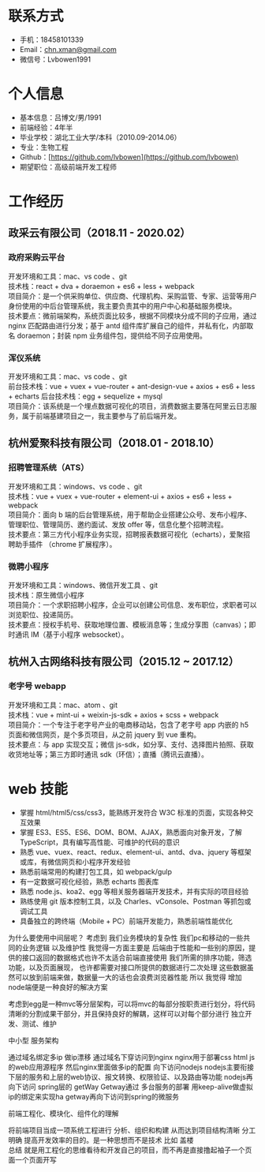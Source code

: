 # 联系方式
  - 手机：18458101339
  - Email：chn.xman@gmail.com
  - 微信号：Lvbowen1991

# 个人信息
  - 基本信息：吕博文/男/1991
  - 前端经验：4年半
  - 毕业学校：湖北工业大学/本科（2010.09-2014.06）
  - 专业：生物工程
  - Github：[https://github.com/lvbowen](https://github.com/lvbowen)
  - 期望职位：高级前端开发工程师

# 工作经历

## 政采云有限公司（2018.11 - 2020.02）

### 政府采购云平台
开发环境和工具：mac、vs code 、git   
技术栈：react + dva + doraemon + es6 + less + webpack  
项目简介：是一个供采购单位、供应商、代理机构、采购监管、专家、运营等用户身份使用的中后台管理系统，我主要负责其中的用户中心和基础服务模块。  
技术要点：微前端架构，系统页面比较多，根据不同模块分成不同的子应用，通过 nginx 匹配路由进行分发；基于 antd 组件库扩展自己的组件，并私有化，内部取名 doraemon；封装 npm 业务组件包，提供给不同子应用使用。  

### 浑仪系统
开发环境和工具：mac、vs code 、git  
前台技术栈：vue + vuex + vue-router + ant-design-vue + axios + es6 + less + echarts
后台技术栈：egg + sequelize + mysql  
项目简介：该系统是一个埋点数据可视化的项目，消费数据主要落在阿里云日志服务，属于前端基建项目之一，我主要参与了前后端开发。

## 杭州爱聚科技有限公司（2018.01 - 2018.10）

### 招聘管理系统（ATS）
开发环境和工具：windows、vs code 、git  
技术栈：vue + vuex + vue-router + element-ui + axios + es6 + less + webpack  
项目简介：面向 b 端的后台管理系统，用于帮助企业搭建公众号、发布小程序、管理职位、管理简历、邀约面试、发放 offer 等，信息化整个招聘流程。  
技术要点：第三方代小程序业务实现，招聘报表数据可视化（echarts），爱聚招聘助手插件 （chrome 扩展程序）。

### 微聘小程序
开发环境和工具：windows、微信开发工具 、git  
技术栈：原生微信小程序  
项目简介：一个求职招聘小程序，企业可以创建公司信息、发布职位，求职者可以浏览职位、投递简历。  
技术要点：授权手机号、获取地理位置、模板消息等；生成分享图（canvas）；即时通讯 IM（基于小程序 websocket）。

## 杭州入古网络科技有限公司（2015.12 ~ 2017.12）

### 老字号 webapp
开发环境和工具：mac、atom 、git  
技术栈：vue + mint-ui + weixin-js-sdk + axios + scss + webpack  
项目简介：一个专注于老字号产业的电商移动站，包含了老字号 app 内嵌的 h5 页面和微信网页，是个多页项目，从之前 jquery 到 vue 重构。  
技术要点：与 app 实现交互；微信 js-sdk，如分享、支付、选择图片拍照、获取收货地址等；第三方即时通讯 sdk（环信）；直播（腾讯云直播）。

# web 技能
  - 掌握 html/html5/css/css3，能熟练开发符合 W3C 标准的页面，实现各种交互效果
  - 掌握 ES3、ES5、ES6、DOM、BOM、AJAX，熟悉面向对象开发，了解 TypeScript，具有编写高性能、可维护的代码的意识
  - 熟悉 vue、vuex、react、redux、element-ui、antd、dva、jquery 等框架或库，有微信网页和小程序开发经验
  - 熟悉前端常用的构建打包工具，如 webpack/gulp
  - 有一定数据可视化经验，熟悉 echarts 图表库
  - 熟悉 node.js、koa2、egg 等相关服务器端开发技术，并有实际的项目经验
  - 熟练使用 git 版本控制工具，以及 Charles、vConsole、Postman 等抓包或调试工具
  - 具备独立的跨终端（Mobile + PC）前端开发能力，熟悉前端性能优化


为什么要使用中间层呢？
考虑到 我们业务模块的复杂性 我们pc和移动的一些共同的业务逻辑 以及维护性
我觉得一方面主要是 后端由于性能和一些别的原因，提供的接口返回的数据格式也许不太适合前端直接使用
我们所需的排序功能，筛选功能，以及页面展现， 也许都需要对接口所提供的数据进行二次处理
这些数据虽然可以放到前端来做，数据量一大的话也会浪费浏览器性能 所以 我觉得 增加node端便是一种良好的解决方案

考虑到egg是一种mvc等分层架构，可以将mvc的每部分按职责进行划分，将代码清晰的分割成果干部分，并且保持良好的解耦，这样可以对每个部分进行 独立开发、测试、维护

中小型 服务架构

通过域名绑定多ip  做ip漂移 通过域名下穿访问到nginx nginx用于部署css html js的web应用源程序 然后nginx里面做多ip的配置 向下访问nodejs nodejs主要衔接下层的服务和上层的web协议、报文转换、权限验证、以及路由等功能 nodejs再向下访问 spring层的 getWay Getway通过
多台服务的部署 用keep-alive做虚拟ip的绑定来实现ha getway再向下访问到spring的微服务

前端工程化、模块化、组件化的理解

将前端项目当成一项系统工程进行 分析、组织和构建 从而达到项目结构清晰  分工明确 提高开发效率的目的。是一种思想而不是技术
比如 盖楼  
总结 就是用工程化的思维看待和开发自己的项目，而不再是直接撸起袖子一个页面一个页面开写

